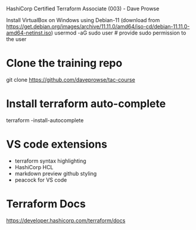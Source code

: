 HashiCorp Certified Terraform Associate (003) - Dave Prowse

Install VirtualBox on Windows using Debian-11 (download from https://get.debian.org/images/archive/11.11.0/amd64/iso-cd/debian-11.11.0-amd64-netinst.iso)
usermod -aG sudo user # provide sudo permission to the user

# Clone the training repo
git clone https://github.com/daveprowse/tac-course

# Install terraform auto-complete
terraform -install-autocomplete

# VS code extensions
- terraform syntax highlighting
- HashiCorp HCL
- markdown preview github styling
- peacock for VS code

# Terraform Docs
https://developer.hashicorp.com/terraform/docs




